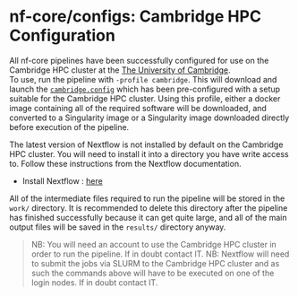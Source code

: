 # nf-core/configs: Cambridge HPC Configuration

All nf-core pipelines have been successfully configured for use on the Cambridge HPC cluster at the [The University of Cambridge](https://www.cam.ac.uk/).  
To use, run the pipeline with `-profile cambridge`. This will download and launch the [`cambridge.config`](../conf/cambridge.config) which has been pre-configured
with a setup suitable for the Cambridge HPC cluster. Using this profile, either a docker image containing all of the required software will be downloaded,
and converted to a Singularity image or a Singularity image downloaded directly before execution of the pipeline.

The latest version of Nextflow is not installed by default on the Cambridge HPC cluster. You will need to install it into a directory you have write access to.
Follow these instructions from the Nextflow documentation.

- Install Nextflow : [here](https://www.nextflow.io/docs/latest/getstarted.html#)

All of the intermediate files required to run the pipeline will be stored in the `work/` directory. It is recommended to delete this directory after the pipeline
has finished successfully because it can get quite large, and all of the main output files will be saved in the `results/` directory anyway.

> NB: You will need an account to use the Cambridge HPC cluster in order to run the pipeline. If in doubt contact IT.
> NB: Nextflow will need to submit the jobs via SLURM to the Cambridge HPC cluster and as such the commands above will have to be executed on one of the login
> nodes. If in doubt contact IT.
